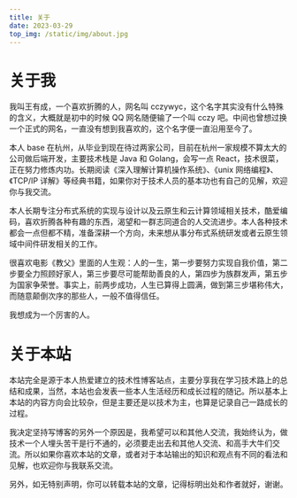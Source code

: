 ```yaml
---
title: 关于
date: 2023-03-29
top_img: /static/img/about.jpg
---
```


# 关于我

我叫王有成，一个喜欢折腾的人，网名叫 cczywyc，这个名字其实没有什么特殊的含义，大概就是初中的时候 QQ 网名随便输了一个叫 cczy 吧。中间也曾想过换一个正式的网名，一直没有想到我喜欢的，这个名字便一直沿用至今了。

本人 base 在杭州，从毕业到现在待过两家公司，目前在杭州一家规模不算太大的公司做后端开发，主要技术栈是 Java 和 Golang，会写一点 React，技术很菜，正在努力修炼内功。长期阅读《深入理解计算机操作系统》、《unix 网络编程》、《TCP/IP 详解》等经典书籍，如果你对于技术人员的基本功也有自己的见解，欢迎你与我交流。

本人长期专注分布式系统的实现与设计以及云原生和云计算领域相关技术，酷爱编码，喜欢折腾各种有趣的东西，渴望和一群志同道合的人交流进步。本人各种技术都会一点但都不精，准备深耕一个方向，未来想从事分布式系统研发或者云原生领域中间件研发相关的工作。

很喜欢电影《教父》里面的人生观：人的一生，第一步要努力实现自我价值，第二步要全力照顾好家人，第三步要尽可能帮助善良的人，第四步为族群发声，第五步为国家争荣誉。事实上，前两步成功，人生已算得上圆满，做到第三步堪称伟大，而随意颠倒次序的那些人，一般不值得信任。

我想成为一个厉害的人。

# 关于本站

本站完全是源于本人热爱建立的技术性博客站点，主要分享我在学习技术路上的总结和成果，当然，本站也会发表一些本人生活经历和成长过程的随记。所以基本上本站的内容方向会比较杂，但是主要还是以技术为主，也算是记录自己一路成长的过程。

我决定坚持写博客的另外一个原因是，我希望可以和其他人交流，我始终认为，做技术一个人埋头苦干是行不通的，必须要走出去和其他人交流、和高手大牛们交流。所以如果你喜欢本站的文章，或者对于本站输出的知识和观点有不同的看法和见解，也欢迎你与我联系交流。

另外，如无特别声明，你可以转载本站的文章，记得标明出处和作者就好，谢谢。

